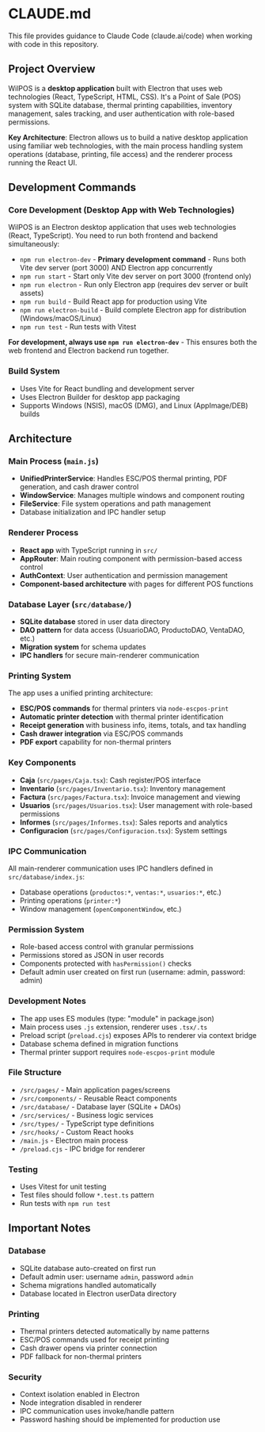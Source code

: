# CLAUDE.md

This file provides guidance to Claude Code (claude.ai/code) when working with code in this repository.

## Project Overview

WilPOS is a **desktop application** built with Electron that uses web technologies (React, TypeScript, HTML, CSS). It's a Point of Sale (POS) system with SQLite database, thermal printing capabilities, inventory management, sales tracking, and user authentication with role-based permissions.

**Key Architecture**: Electron allows us to build a native desktop application using familiar web technologies, with the main process handling system operations (database, printing, file access) and the renderer process running the React UI.

## Development Commands

### Core Development (Desktop App with Web Technologies)
WilPOS is an Electron desktop application that uses web technologies (React, TypeScript). You need to run both frontend and backend simultaneously:

- `npm run electron-dev` - **Primary development command** - Runs both Vite dev server (port 3000) AND Electron app concurrently
- `npm run start` - Start only Vite dev server on port 3000 (frontend only)
- `npm run electron` - Run only Electron app (requires dev server or built assets)
- `npm run build` - Build React app for production using Vite
- `npm run electron-build` - Build complete Electron app for distribution (Windows/macOS/Linux)
- `npm run test` - Run tests with Vitest

**For development, always use `npm run electron-dev`** - This ensures both the web frontend and Electron backend run together.

### Build System
- Uses Vite for React bundling and development server
- Uses Electron Builder for desktop app packaging
- Supports Windows (NSIS), macOS (DMG), and Linux (AppImage/DEB) builds

## Architecture

### Main Process (`main.js`)
- **UnifiedPrinterService**: Handles ESC/POS thermal printing, PDF generation, and cash drawer control
- **WindowService**: Manages multiple windows and component routing
- **FileService**: File system operations and path management
- Database initialization and IPC handler setup

### Renderer Process
- **React app** with TypeScript running in `src/`
- **AppRouter**: Main routing component with permission-based access control
- **AuthContext**: User authentication and permission management
- **Component-based architecture** with pages for different POS functions

### Database Layer (`src/database/`)
- **SQLite database** stored in user data directory
- **DAO pattern** for data access (UsuarioDAO, ProductoDAO, VentaDAO, etc.)
- **Migration system** for schema updates
- **IPC handlers** for secure main-renderer communication

### Printing System
The app uses a unified printing architecture:
- **ESC/POS commands** for thermal printers via `node-escpos-print`
- **Automatic printer detection** with thermal printer identification
- **Receipt generation** with business info, items, totals, and tax handling
- **Cash drawer integration** via ESC/POS commands
- **PDF export** capability for non-thermal printers

### Key Components
- **Caja** (`src/pages/Caja.tsx`): Cash register/POS interface
- **Inventario** (`src/pages/Inventario.tsx`): Inventory management
- **Factura** (`src/pages/Factura.tsx`): Invoice management and viewing
- **Usuarios** (`src/pages/Usuarios.tsx`): User management with role-based permissions
- **Informes** (`src/pages/Informes.tsx`): Sales reports and analytics
- **Configuracion** (`src/pages/Configuracion.tsx`): System settings

### IPC Communication
All main-renderer communication uses IPC handlers defined in `src/database/index.js`:
- Database operations (`productos:*`, `ventas:*`, `usuarios:*`, etc.)
- Printing operations (`printer:*`)
- Window management (`openComponentWindow`, etc.)

### Permission System
- Role-based access control with granular permissions
- Permissions stored as JSON in user records
- Components protected with `hasPermission()` checks
- Default admin user created on first run (username: admin, password: admin)

### Development Notes
- The app uses ES modules (type: "module" in package.json)
- Main process uses `.js` extension, renderer uses `.tsx/.ts`
- Preload script (`preload.cjs`) exposes APIs to renderer via context bridge
- Database schema defined in migration functions
- Thermal printer support requires `node-escpos-print` module

### File Structure
- `/src/pages/` - Main application pages/screens
- `/src/components/` - Reusable React components  
- `/src/database/` - Database layer (SQLite + DAOs)
- `/src/services/` - Business logic services
- `/src/types/` - TypeScript type definitions
- `/src/hooks/` - Custom React hooks
- `/main.js` - Electron main process
- `/preload.cjs` - IPC bridge for renderer

### Testing
- Uses Vitest for unit testing
- Test files should follow `*.test.ts` pattern
- Run tests with `npm run test`

## Important Notes

### Database
- SQLite database auto-created on first run
- Default admin user: username `admin`, password `admin`
- Schema migrations handled automatically
- Database located in Electron userData directory

### Printing
- Thermal printers detected automatically by name patterns
- ESC/POS commands used for receipt printing
- Cash drawer opens via printer connection
- PDF fallback for non-thermal printers

### Security
- Context isolation enabled in Electron
- Node integration disabled in renderer
- IPC communication uses invoke/handle pattern
- Password hashing should be implemented for production use